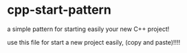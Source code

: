 # cpp-start-pattern
a simple pattern for starting easily your new C++ project!

use this file for start a new project easily, (copy and paste)!!!!
